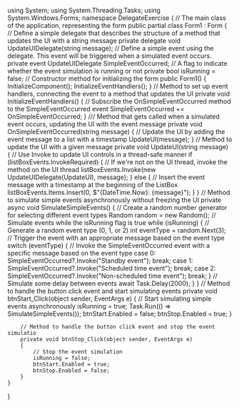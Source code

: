 using System;
using System.Threading.Tasks;
using System.Windows.Forms;
namespace DelegateExercise
{
    // The main class of the application, representing the form
    public partial class Form1 : Form
    {
        // Define a simple delegate that describes the structure of a method that updates the UI with a string message
        private delegate void UpdateUIDelegate(string message);
        // Define a simple event using the delegate. This event will be triggered when a simulated event occurs.
        private event UpdateUIDelegate SimpleEventOccurred;
        // A flag to indicate whether the event simulation is running or not
        private bool isRunning = false;
        // Constructor method for initializing the form
        public Form1()
        {
            InitializeComponent();
            InitializeEventHandlers();
        }
        // Method to set up event handlers, connecting the event to a method that updates the UI
        private void InitializeEventHandlers()
        {
            // Subscribe the OnSimpleEventOccurred method to the SimpleEventOccurred event
            SimpleEventOccurred += OnSimpleEventOccurred;
        }
        /// Method that gets called when a simulated event occurs, updating the UI with the event message
        private void OnSimpleEventOccurred(string message)
        {
            // Update the UI by adding the event message to a list with a timestamp
            UpdateUI(message);
        }
        // Method to update the UI with a given message
        private void UpdateUI(string message)
        {
            // Use Invoke to update UI controls in a thread-safe manner
            if (listBoxEvents.InvokeRequired)
            {
                // If we're not on the UI thread, invoke the method on the UI thread
                listBoxEvents.Invoke(new UpdateUIDelegate(UpdateUI), message);
            }
            else
            {
                // Insert the event message with a timestamp at the beginning of the ListBox
                listBoxEvents.Items.Insert(0, $"{DateTime.Now}: {message}");
            }
        }
        // Method to simulate simple events asynchronously without freezing the UI
        private async void SimulateSimpleEvents()
        {
            // Create a random number generator for selecting different event types
            Random random = new Random();
            // Simulate events while the isRunning flag is true
            while (isRunning)
            {
                // Generate a random event type (0, 1, or 2)
                int eventType = random.Next(3);
                // Trigger the event with an appropriate message based on the event type
                switch (eventType)
                {
                    // Invoke the SimpleEventOccurred event with a specific message based on the event type
                    case 0:
                        SimpleEventOccurred?.Invoke("Standby event");
                        break;
                    case 1:
                        SimpleEventOccurred?.Invoke("Scheduled time event");
                        break;
                    case 2:
                        SimpleEventOccurred?.Invoke("Non-scheduled time event");
                        break;
                }
                // Simulate some delay between events
                await Task.Delay(2000);
            }
        }
        // Method to handle the button click event and start simulating events
        private void btnStart_Click(object sender, EventArgs e)
        {
            // Start simulating simple events asynchronously
            isRunning = true;
            Task.Run(() => SimulateSimpleEvents());
            btnStart.Enabled = false;
            btnStop.Enabled = true;
        }

        // Method to handle the button click event and stop the event simulatio
        private void btnStop_Click(object sender, EventArgs e)
        {
            // Stop the event simulation
            isRunning = false;
            btnStart.Enabled = true;
            btnStop.Enabled = false;
        }
    }
}
